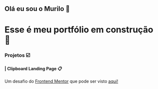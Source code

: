 ## Olá eu sou o Murilo 👋 
# Esse é meu portfólio em construção 🚧

### Projetos ☑️
#### | Clipboard Landing Page 📋
Um desafio do [Frontend Mentor](https://www.frontendmentor.io/challenges/clipboard-landing-page-5cc9bccd6c4c91111378ecb9) que pode ser visto [aqui!](https://mczottos.github.io/Clipboard-Page-FrontEndMentor/) 

